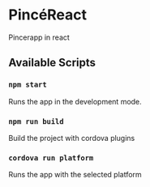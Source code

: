 # PincéReact

Pincerapp in react

## Available Scripts  

### `npm start`

Runs the app in the development mode.

### `npm run build`

Build the project with cordova plugins

### `cordova run platform`

Runs the app with the selected platform
